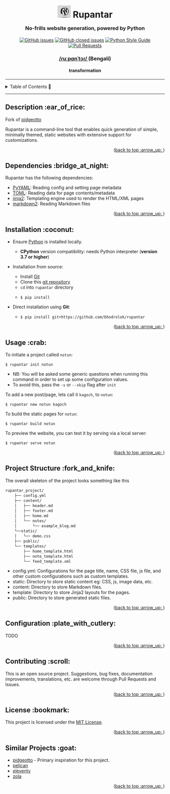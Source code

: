 <div align="center">
<h1>
    <a name="readme-top"></a>
    <img src="./assets/visuals/proj_logo.png" style="background-color:white" width="42px">
    <b> Rupantar </b>
    <p style="font-size: medium">No-frills website generation, powered by Python</p>
</h1>

<div align="center">

[![GitHub issues](https://img.shields.io/github/issues-raw/bhodrolok/rupantar?color=blue&style=plastic)](https://github.com/Bhodrolok/rupantar/issues)
[![GitHub closed issues](https://img.shields.io/github/issues-closed-raw/bhodrolok/rupantar)](https://github.com/Bhodrolok/rupantar/issues?q=is%3Aissue+is%3Aclosed)
[![Python Style Guide](https://img.shields.io/badge/style%20guide-Google-yellow.svg?style=flat&logo=python&logoColor=white)](https://google.github.io/styleguide/pyguide.html)
[![Pull Requests](https://img.shields.io/badge/PRs-welcome-brightgreen.svg?style=flat&logo=cachet&logoColor=red)](https://github.com/Bhodrolok/rupantar/pulls)

<!--
<p>Documentation available<a href="https://github.com/Bhodrolok/JobAppTrackr/tree/docs" target="_blank"> here </a></p>
-->

</div>

<h3> <a href="http://ipa-reader.xyz/?text=%C9%BEu%CB%90p%C9%91n%CB%88t%C9%94%C9%BE&voice=Raveena"> /ɾuːpɑnˈtɔɾ/ </a> (Bengali)  </h3>
<h4> transformation</h4>


<!--
<h3> Built using </h3>

[![react](https://img.shields.io/badge/react-%2320232a.svg?style=for-the-badge&logo=react&logoColor=%2361DAFB)](https://reactjs.org/)
[![.net](https://img.shields.io/badge/--blue?style=for-the-badge&logo=.net&logoColor=white)](https://protonmail.com)

-->
</div>

---

<details>
  <summary>Table of Contents 🚩</summary>
  <ol>
    <li><a href="#description">Description</a></li>
    <li><a href="#dependencies">Dependencies</a></li>
    <li><a href="#install">Installation</a></li>
    <li><a href="#usage">Usage</a></li>
    <li><a href="#structure">Project Structure</a></li>
    <!--<li><a href="#features">Features</a></li> 
    <li><a href="#shots">Screenshots</a></li>-->
    <li><a href="#extra">Configuration</a></li>
    <li><a href="#contributing">Contributing</a></li>
    <li><a href="#license">License</a></li>
  </ol>
</details>

---

<h2 id="description"> Description :ear_of_rice: </h2>

Fork of <a href="https://github.com/niharokz/pidgeotto" target="_blank">pidgeotto</a>

Rupantar is a command-line tool that enables quick generation of simple, minimally themed, static websites with extensive support for customizations.  

<p align="right">(<a href="#readme-top">back to top :arrow_up: </a>)</p>

<h2 id="dependencies"> Dependencies :bridge_at_night: </h2>

Rupantar has the following dependencies:

- <a href="https://pypi.org/project/PyYAML/" target="_blank">PyYAML</a>:  Reading config and setting page metadata
- <a href="https://pypi.org/project/toml/" target="_blank">TOML</a>:  Reading data for page contents/metadata
- <a href="https://pypi.org/project/Jinja2/" target="_blank">jinja2</a>:	Templating engine used to render the HTML/XML pages
- <a href="https://pypi.org/project/markdown2/" target="_blank">markdown2</a>:	Reading Markdown files


<p align="right">(<a href="#readme-top">back to top :arrow_up: </a>)</p>


<h2 id="install"> Installation :coconut: </h2>

- Ensure [Python](https://www.python.org/downloads/) is installed locally.
  - **CPython** version compatibility: needs Python interpreter (**version 3.7 or higher**)

- Installation from source:
  - Install [Git](https://git-scm.com/downloads)
  - Clone this [git repository](https://github.com/bhodrolok/rupantar.git)
  - `cd` into `rupantar` directory
  - ```console
    $ pip install 
    ``` 

- Direct installation using **Git**:
  - ```console
    $ pip install git+https://github.com/bhodrolok/rupantar
    ```
<!-- NB: Any major differences b/w Windows and MacOS and GNULinux, mention here-->


<p align="right">(<a href="#readme-top">back to top :arrow_up: </a>)</p>


<h2 id="usage"> Usage :crab: </h2>

To initiate a project called `notun`:

```console
$ rupantar init notun
```
- NB: You will be asked some generic questions when running this command in order to set up some configuration values. 
- To avoid this, pass the `-s` or `--skip` flag after `init`

To add a new post/page, lets call it `kagoch`, to `notun`:

```console
$ rupantar new notun kagoch
```

To build the static pages for `notun`:

```console
$ rupantar build notun
```

To preview the website, you can test it by serving via a local server:

```console
$ rupantar serve notun
```

<p align="right">(<a href="#readme-top">back to top :arrow_up: </a>)</p>


<h2 id="structure"> Project Structure :fork_and_knife: </h2>

The overall skeleton of the project looks something like this
```
rupantar_project/
    ├── config.yml
    ├── content/
    │   ├── header.md
    │   ├── footer.md
    │   ├── home.md
    │   └── notes/
    │       └── example_blog.md
    └──static/
    │   └── demo.css
    ├── public/
    └── templates/
        ├── home_template.html
        ├── note_template.html
        └── feed_template.xml
```

* config.yml:	Configurations for the page title, name, CSS file, js file, and other custom configurations such as custom templates.
* static:	Directory to store static content eg: CSS, js, image data, etc.
* content:	Directory to store Markdown files. 
* template:	Directory to store Jinja2 layouts for the pages.
* public: Directory to store generated static files.

<p align="right">(<a href="#readme-top">back to top :arrow_up: </a>)</p>


<h2 id="extra"> Configuration :plate_with_cutlery:</h2>

<p>TODO</p>

<p align="right">(<a href="#readme-top">back to top :arrow_up: </a>)</p>


<h2 id="contributing">Contributing :scroll: </h2>

This is an open source project. Suggestions, bug fixes, documentation improvements, translations, etc. are welcome through Pull Requests and Issues.

<p align="right">(<a href="#readme-top">back to top :arrow_up: </a>)</p>


<h2 id="license">License :bookmark:</h2>

This project is licensed under the [MIT License](./LICENSE).

<p align="right">(<a href="#readme-top">back to top :arrow_up: </a>)</p>

<h2 id="alternatives">Similar Projects :goat:</h2>

- [pidgeotto](https://github.com/niharokz/pidgeotto) - Primary inspiration for this project.
- [pelican](https://github.com/getpelican/pelican)
- [eleventy](https://github.com/11ty/eleventy)
- [zola](https://github.com/getzola/zola)

<p align="right">(<a href="#readme-top">back to top :arrow_up: </a>)</p>

